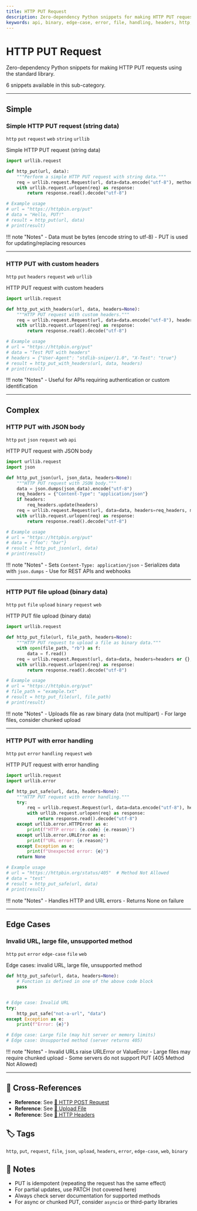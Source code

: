 ```yaml
---
title: HTTP PUT Request
description: Zero-dependency Python snippets for making HTTP PUT requests using the standard library.
keywords: api, binary, edge-case, error, file, handling, headers, http, json, put, request, string, upload, urllib, web
---
```


# HTTP PUT Request

Zero-dependency Python snippets for making HTTP PUT requests using the standard library.

6 snippets available in this sub-category.

---

## Simple

###  Simple HTTP PUT request (string data)

`http` `put` `request` `web` `string` `urllib`

Simple HTTP PUT request (string data)

```python
import urllib.request

def http_put(url, data):
    """Perform a simple HTTP PUT request with string data."""
    req = urllib.request.Request(url, data=data.encode("utf-8"), method="PUT")
    with urllib.request.urlopen(req) as response:
        return response.read().decode("utf-8")

# Example usage
# url = "https://httpbin.org/put"
# data = "Hello, PUT!"
# result = http_put(url, data)
# print(result)
```

!!! note "Notes"
    - Data must be bytes (encode string to utf-8)
    - PUT is used for updating/replacing resources

<hr class="snippet-divider">

### HTTP PUT with custom headers

`http` `put` `headers` `request` `web` `urllib`

HTTP PUT request with custom headers

```python
import urllib.request

def http_put_with_headers(url, data, headers=None):
    """HTTP PUT request with custom headers."""
    req = urllib.request.Request(url, data=data.encode("utf-8"), headers=headers or {}, method="PUT")
    with urllib.request.urlopen(req) as response:
        return response.read().decode("utf-8")

# Example usage
# url = "https://httpbin.org/put"
# data = "Test PUT with headers"
# headers = {"User-Agent": "stdlib-sniper/1.0", "X-Test": "true"}
# result = http_put_with_headers(url, data, headers)
# print(result)
```

!!! note "Notes"
    - Useful for APIs requiring authentication or custom identification

<hr class="snippet-divider">

## Complex

###  HTTP PUT with JSON body

`http` `put` `json` `request` `web` `api`

HTTP PUT request with JSON body

```python
import urllib.request
import json

def http_put_json(url, json_data, headers=None):
    """HTTP PUT request with JSON body."""
    data = json.dumps(json_data).encode("utf-8")
    req_headers = {"Content-Type": "application/json"}
    if headers:
        req_headers.update(headers)
    req = urllib.request.Request(url, data=data, headers=req_headers, method="PUT")
    with urllib.request.urlopen(req) as response:
        return response.read().decode("utf-8")

# Example usage
# url = "https://httpbin.org/put"
# data = {"foo": "bar"}
# result = http_put_json(url, data)
# print(result)
```

!!! note "Notes"
    - Sets `Content-Type: application/json`
    - Serializes data with `json.dumps`
    - Use for REST APIs and webhooks

<hr class="snippet-divider">

### HTTP PUT file upload (binary data)

`http` `put` `file` `upload` `binary` `request` `web`

HTTP PUT file upload (binary data)

```python
import urllib.request

def http_put_file(url, file_path, headers=None):
    """HTTP PUT request to upload a file as binary data."""
    with open(file_path, "rb") as f:
        data = f.read()
    req = urllib.request.Request(url, data=data, headers=headers or {}, method="PUT")
    with urllib.request.urlopen(req) as response:
        return response.read().decode("utf-8")

# Example usage
# url = "https://httpbin.org/put"
# file_path = "example.txt"
# result = http_put_file(url, file_path)
# print(result)
```

!!! note "Notes"
    - Uploads file as raw binary data (not multipart)
    - For large files, consider chunked upload

<hr class="snippet-divider">

### HTTP PUT with error handling

`http` `put` `error` `handling` `request` `web`

HTTP PUT request with error handling

```python
import urllib.request
import urllib.error

def http_put_safe(url, data, headers=None):
    """HTTP PUT request with error handling."""
    try:
        req = urllib.request.Request(url, data=data.encode("utf-8"), headers=headers or {}, method="PUT")
        with urllib.request.urlopen(req) as response:
            return response.read().decode("utf-8")
    except urllib.error.HTTPError as e:
        print(f"HTTP error: {e.code} {e.reason}")
    except urllib.error.URLError as e:
        print(f"URL error: {e.reason}")
    except Exception as e:
        print(f"Unexpected error: {e}")
    return None

# Example usage
# url = "https://httpbin.org/status/405"  # Method Not Allowed
# data = "test"
# result = http_put_safe(url, data)
# print(result)
```

!!! note "Notes"
    - Handles HTTP and URL errors
    - Returns None on failure

<hr class="snippet-divider">

## Edge Cases

###  Invalid URL, large file, unsupported method

`http` `put` `error` `edge-case` `file` `web`

Edge cases: invalid URL, large file, unsupported method

```python
def http_put_safe(url, data, headers=None):
    # Function is defined in one of the above code block
    pass


# Edge case: Invalid URL
try:
    http_put_safe("not-a-url", "data")
except Exception as e:
    print(f"Error: {e}")

# Edge case: Large file (may hit server or memory limits)
# Edge case: Unsupported method (server returns 405)
```

!!! note "Notes"
    - Invalid URLs raise URLError or ValueError
    - Large files may require chunked upload
    - Some servers do not support PUT (405 Method Not Allowed)

<hr class="snippet-divider">

## 🔗 Cross-References

- **Reference**: See [📂 HTTP POST Request](./http_post.md)
- **Reference**: See [📂 Upload File](./upload_file.md)
- **Reference**: See [📂 HTTP Headers](./http_headers.md)

## 🏷️ Tags

`http`, `put`, `request`, `file`, `json`, `upload`, `headers`, `error`, `edge-case`, `web`, `binary`

## 📝 Notes

- PUT is idempotent (repeating the request has the same effect)
- For partial updates, use PATCH (not covered here)
- Always check server documentation for supported methods
- For async or chunked PUT, consider `asyncio` or third-party libraries
